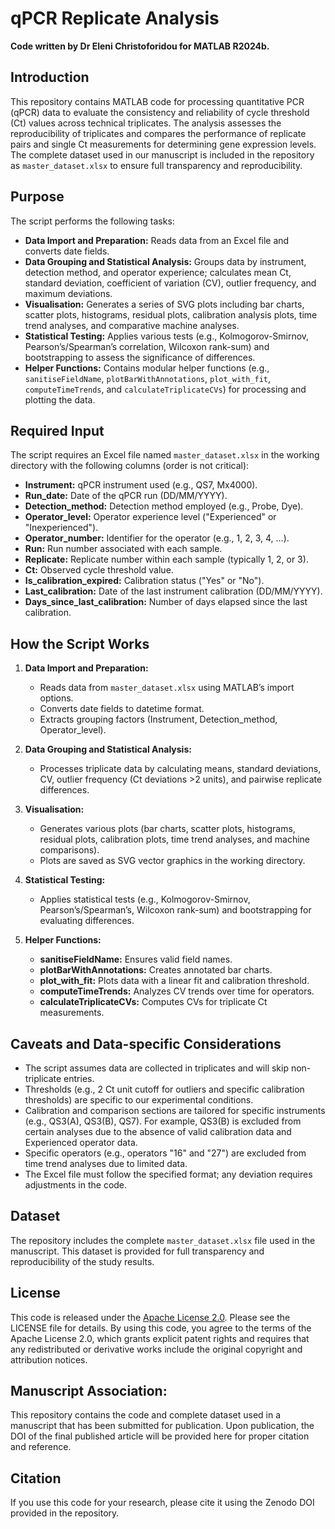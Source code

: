 # qPCR Replicate Analysis

**Code written by Dr Eleni Christoforidou for MATLAB R2024b.**

## Introduction
This repository contains MATLAB code for processing quantitative PCR (qPCR) data to evaluate the consistency and reliability of cycle threshold (Ct) values across technical triplicates. The analysis assesses the reproducibility of triplicates and compares the performance of replicate pairs and single Ct measurements for determining gene expression levels. The complete dataset used in our manuscript is included in the repository as `master_dataset.xlsx` to ensure full transparency and reproducibility.

## Purpose
The script performs the following tasks:
- **Data Import and Preparation:** Reads data from an Excel file and converts date fields.
- **Data Grouping and Statistical Analysis:** Groups data by instrument, detection method, and operator experience; calculates mean Ct, standard deviation, coefficient of variation (CV), outlier frequency, and maximum deviations.
- **Visualisation:** Generates a series of SVG plots including bar charts, scatter plots, histograms, residual plots, calibration analysis plots, time trend analyses, and comparative machine analyses.
- **Statistical Testing:** Applies various tests (e.g., Kolmogorov-Smirnov, Pearson’s/Spearman’s correlation, Wilcoxon rank-sum) and bootstrapping to assess the significance of differences.
- **Helper Functions:** Contains modular helper functions (e.g., `sanitiseFieldName`, `plotBarWithAnnotations`, `plot_with_fit`, `computeTimeTrends`, and `calculateTriplicateCVs`) for processing and plotting the data.

## Required Input
The script requires an Excel file named `master_dataset.xlsx` in the working directory with the following columns (order is not critical):
- **Instrument:** qPCR instrument used (e.g., QS7, Mx4000).
- **Run_date:** Date of the qPCR run (DD/MM/YYYY).
- **Detection_method:** Detection method employed (e.g., Probe, Dye).
- **Operator_level:** Operator experience level ("Experienced" or "Inexperienced").
- **Operator_number:** Identifier for the operator (e.g., 1, 2, 3, 4, …).
- **Run:** Run number associated with each sample.
- **Replicate:** Replicate number within each sample (typically 1, 2, or 3).
- **Ct:** Observed cycle threshold value.
- **Is_calibration_expired:** Calibration status ("Yes" or "No").
- **Last_calibration:** Date of the last instrument calibration (DD/MM/YYYY).
- **Days_since_last_calibration:** Number of days elapsed since the last calibration.

## How the Script Works
1. **Data Import and Preparation:**  
   - Reads data from `master_dataset.xlsx` using MATLAB’s import options.
   - Converts date fields to datetime format.
   - Extracts grouping factors (Instrument, Detection_method, Operator_level).

2. **Data Grouping and Statistical Analysis:**  
   - Processes triplicate data by calculating means, standard deviations, CV, outlier frequency (Ct deviations >2 units), and pairwise replicate differences.

3. **Visualisation:**  
   - Generates various plots (bar charts, scatter plots, histograms, residual plots, calibration plots, time trend analyses, and machine comparisons).  
   - Plots are saved as SVG vector graphics in the working directory.

4. **Statistical Testing:**  
   - Applies statistical tests (e.g., Kolmogorov-Smirnov, Pearson’s/Spearman’s, Wilcoxon rank-sum) and bootstrapping for evaluating differences.

5. **Helper Functions:**  
   - **sanitiseFieldName:** Ensures valid field names.
   - **plotBarWithAnnotations:** Creates annotated bar charts.
   - **plot_with_fit:** Plots data with a linear fit and calibration threshold.
   - **computeTimeTrends:** Analyzes CV trends over time for operators.
   - **calculateTriplicateCVs:** Computes CVs for triplicate Ct measurements.

## Caveats and Data-specific Considerations
- The script assumes data are collected in triplicates and will skip non-triplicate entries.
- Thresholds (e.g., 2 Ct unit cutoff for outliers and specific calibration thresholds) are specific to our experimental conditions.
- Calibration and comparison sections are tailored for specific instruments (e.g., QS3(A), QS3(B), QS7). For example, QS3(B) is excluded from certain analyses due to the absence of valid calibration data and Experienced operator data.
- Specific operators (e.g., operators "16" and "27") are excluded from time trend analyses due to limited data.
- The Excel file must follow the specified format; any deviation requires adjustments in the code.

## Dataset
The repository includes the complete `master_dataset.xlsx` file used in the manuscript. This dataset is provided for full transparency and reproducibility of the study results.

## License
This code is released under the [Apache License 2.0](https://www.apache.org/licenses/LICENSE-2.0). Please see the LICENSE file for details. By using this code, you agree to the terms of the Apache License 2.0, which grants explicit patent rights and requires that any redistributed or derivative works include the original copyright and attribution notices.

## Manuscript Association:
This repository contains the code and complete dataset used in a manuscript that has been submitted for publication. Upon publication, the DOI of the final published article will be provided here for proper citation and reference.

## Citation
If you use this code for your research, please cite it using the Zenodo DOI provided in the repository.
